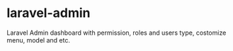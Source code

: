 # laravel-admin
Laravel Admin dashboard with permission, roles and users type, costomize menu, model and etc.
